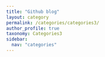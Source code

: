 ```yaml
---
title: "Github blog"
layout: category
permalink: /categories/categories3/
author_profile: true
taxonomy: Categories3
sidebar:
  nav: "categories"
---
```

